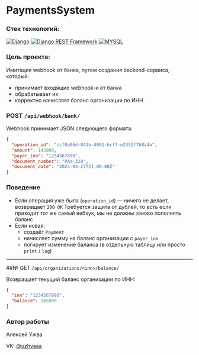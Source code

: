 # PaymentsSystem
### Стек технологий:
[![Django](https://img.shields.io/badge/-Django-464646?style=flat-square&logo=Django)](https://www.djangoproject.com/)
[![Django REST Framework](https://img.shields.io/badge/-Django%20REST%20Framework-464646?style=flat-square&logo=Django%20REST%20Framework)](https://www.django-rest-framework.org)
[![MYSQL](https://img.shields.io/badge/-MySQL-464646?style=flat-square&logo=MYSQL)](https://www.mysql.org)
### Цель проекта:
Имитация webhook от банка, путем создания backend-сервиса, который:

- принимает входящие webhook-и от банка
- обрабатывает их
- корректно начисляет баланс организации по ИНН

### POST `/api/webhook/bank/`

Webhook принимает JSON следующего формата:

```json
{
  "operation_id": "ccf0a86d-041b-4991-bcf7-e2352f7b8a4a",
  "amount": 145000,
  "payer_inn": "1234567890",
  "document_number": "PAY-328",
  "document_date": "2024-04-27T21:00:00Z"
}

```
### Поведение

- Если операция уже была (`operation_id`) — ничего не делает, возвращает `200 OK`
Требуется защита от дублей, то есть если приходит тот же самый вебхук, мы не должны заново пополнять баланс
- Если новая:
  - создаёт `Payment`
  - начисляет сумму на баланс организации с `payer_inn`
  - логирует изменение баланса (в отдельную таблицу или просто `print` / `log`)

---

##№ GET `/api/organizations/<inn>/balance/`

Возвращает текущий баланс организации по ИНН:

```json
{
  "inn": "1234567890",
  "balance": 145000
}

```

### Автор работы

Алексей Ужва

VK: [@uzhvaaa](https://vk.com/uzhvaaa)
